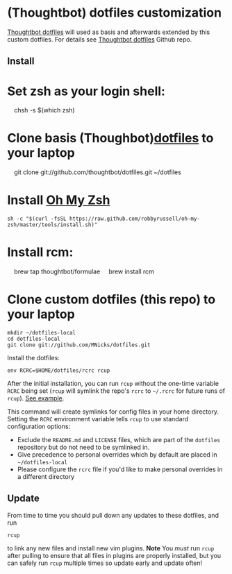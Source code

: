 



(Thoughtbot) dotfiles customization
====================================
[Thoughtbot dotfiles](https://github.com/thoughtbot/dotfiles) will used as basis and afterwards extended by this custom
dotfiles. For details see [Thoughtbot dotfiles](https://github.com/thoughtbot/dotfiles) Github repo.

Install
------------

# Set zsh as your login shell:

     chsh -s $(which zsh)
     
# Clone basis (Thoughbot)[dotfiles](https://github.com/thoughtbot/dotfiles) to your laptop

     git clone git://github.com/thoughtbot/dotfiles.git ~/dotfiles

# Install [Oh My Zsh](https://github.com/robbyrussell/oh-my-zsh)

    sh -c "$(curl -fsSL https://raw.github.com/robbyrussell/oh-my-zsh/master/tools/install.sh)"

# Install rcm:

     brew tap thoughtbot/formulae
     brew install rcm

# Clone custom dotfiles (this repo) to your laptop

    mkdir ~/dotfiles-local
    cd dotfiles-local
    git clone git://github.com/MNicks/dotfiles.git

Install the dotfiles:

    env RCRC=$HOME/dotfiles/rcrc rcup

After the initial installation, you can run `rcup` without the one-time variable
`RCRC` being set (`rcup` will symlink the repo's `rcrc` to `~/.rcrc` for future
runs of `rcup`). [See
example](https://github.com/thoughtbot/dotfiles/blob/master/rcrc).

This command will create symlinks for config files in your home directory.
Setting the `RCRC` environment variable tells `rcup` to use standard
configuration options:

* Exclude the `README.md` and `LICENSE` files, which are part of
  the `dotfiles` repository but do not need to be symlinked in.
* Give precedence to personal overrides which by default are placed in
  `~/dotfiles-local`
* Please configure the `rcrc` file if you'd like to make personal
  overrides in a different directory
  
Update
------

From time to time you should pull down any updates to these dotfiles, and run

    rcup

to link any new files and install new vim plugins. **Note** You _must_ run
`rcup` after pulling to ensure that all files in plugins are properly installed,
but you can safely run `rcup` multiple times so update early and update often!
